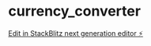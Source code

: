 # currency_converter

[Edit in StackBlitz next generation editor ⚡️](https://stackblitz.com/~/github.com/mani3257/currency_converter)